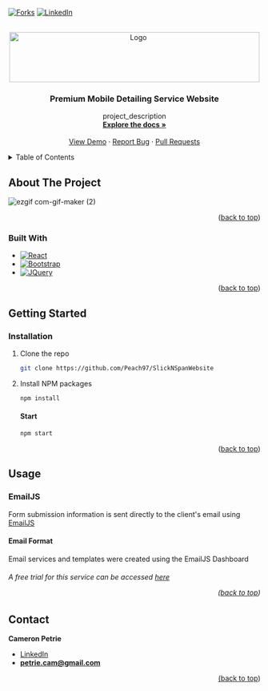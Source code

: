 <div id="top"></div>






[![Forks][forks-shield]][forks-url]
[![LinkedIn][linkedin-shield]][linkedin-url]



<!-- PROJECT LOGO -->
<br />
<div align="center">
  <a href="https://github.com/Peach97/SlickNSpanWebsite">
    <img src="https://user-images.githubusercontent.com/90569344/180867991-b4452011-2bfa-4e3f-a861-318a4ee413f6.png" alt="Logo" width="500" height="100">
  </a>

<h3 align="center">Premium Mobile Detailing Service Website</h3>

  <p align="center">
    project_description
    <br />
    <a href="https://github.com/Peach97/SlickNSpanWebsite"><strong>Explore the docs »</strong></a>
    <br />
    <br />
    <a href="https://github.com/Peach97/SlickNSpanWebsite">View Demo</a>
    ·
    <a href="https://github.com/Peach97/SlickNSpanWebsite/issues">Report Bug</a>
    ·
    <a href="https://github.com/Peach97/SlickNSpanWebsite/pulls">Pull Requests</a>
  </p>
</div>



<!-- TABLE OF CONTENTS -->
<details>
  <summary>Table of Contents</summary>
  <ol>
    <li>
      <a href="#about-the-project">About The Project</a>
      <ul>
        <li><a href="#built-with">Built With</a></li>
      </ul>
    </li>
    <li>
      <a href="#getting-started">Getting Started</a>
      <ul>
        <li><a href="#prerequisites">Prerequisites</a></li>
        <li><a href="#installation">Installation</a></li>
      </ul>
    </li>
    <li><a href="#usage">Usage</a></li>
    <li><a href="#roadmap">Roadmap</a></li>
    <li><a href="#contributing">Contributing</a></li>
    <li><a href="#license">License</a></li>
    <li><a href="#contact">Contact</a></li>
    <li><a href="#acknowledgments">Acknowledgments</a></li>
  </ol>
</details>



<!-- ABOUT THE PROJECT -->
## About The Project


![ezgif com-gif-maker (2)](https://user-images.githubusercontent.com/90569344/180868940-04fb9074-a2d6-417a-9a51-001f01e274ea.gif)

<p align="right">(<a href="#top">back to top</a>)</p>



### Built With


* [![React][React.js]][React-url]
* [![Bootstrap][Bootstrap.com]][Bootstrap-url]
* [![JQuery][JQuery.com]][JQuery-url]

<p align="right">(<a href="#top">back to top</a>)</p>



<!-- GETTING STARTED -->
## Getting Started

### Installation

1. Clone the repo
   ```sh
   git clone https://github.com/Peach97/SlickNSpanWebsite
   ```
2. Install NPM packages
   ```sh
   npm install
   ```
   
   #### Start
   
   ```sh
   npm start
   ```
   

<p align="right">(<a href="#top">back to top</a>)</p>



## Usage

### EmailJS

Form submission information is sent directly to the client's email using <a href="https://www.emailjs.com/">EmailJS</a>

#### Email Format

Email services and templates were created using the EmailJS Dashboard

<h6>A free trial for this service can be accessed <a href="https://dashboard.emailjs.com/sign-up">here</a>
 

<p align="right">(<a href="#top">back to top</a>)</p>


## Contact

<b>Cameron Petrie</b>

<ul>
  <li><a href="https://www.linkedin.com/in/cameron-petrie-4b00aa148">LinkedIn</></li>
  <li><b>petrie.cam@gmail.com</b></li>
  </ul>






<p align="right">(<a href="#top">back to top</a>)</p>





[forks-shield]: https://img.shields.io/github/forks/Peach97/SlickNSpanWebsite.svg?style=for-the-badge
[forks-url]: https://github.com/Peach97/SlickNSpanWebsite/network/members
[linkedin-shield]: https://img.shields.io/badge/-LinkedIn-black.svg?style=for-the-badge&logo=linkedin&colorB=555
[linkedin-url]: https://www.linkedin.com/in/cameron-petrie-4b00aa148
[product-screenshot]: https://user-images.githubusercontent.com/90569344/180867991-b4452011-2bfa-4e3f-a861-318a4ee413f6.png
[React.js]: https://img.shields.io/badge/React-20232A?style=for-the-badge&logo=react&logoColor=61DAFB
[React-url]: https://reactjs.org/
[Bootstrap.com]: https://img.shields.io/badge/Bootstrap-563D7C?style=for-the-badge&logo=bootstrap&logoColor=white
[Bootstrap-url]: https://getbootstrap.com
[JQuery.com]: https://img.shields.io/badge/jQuery-0769AD?style=for-the-badge&logo=jquery&logoColor=white
[JQuery-url]: https://jquery.com 
